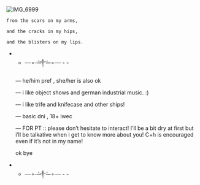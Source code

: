 ![IMG_6999](https://github.com/user-attachments/assets/7aa602f0-7f31-4567-af3a-2d0b2472e3b4)
      
 
    from the scars on my arms,

    and the cracks in my hips,
    
    and the blisters on my lips.
- - ┈┈∘┈˃̶༒˂̶┈∘┈┈ - -

   —  he/him pref  ,  she/her is also ok

   — i like object shows and german industrial music. :)

   — i like trife and knifecase and other ships!

   —  basic dni  ,  18+ iwec

   — FOR PT :: please don’t hesitate to interact! I’ll be a bit dry at first but i’ll be talkative when i get to know more about you! C+h is encouraged even if it’s not in my name!

  ok bye
  
- - ┈┈∘┈˃̶༒˂̶┈∘┈┈ - -
